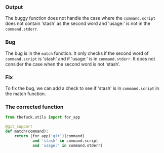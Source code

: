 ### Output
The buggy function does not handle the case where the `command.script` does not contain 'stash' as the second word and 'usage:' is not in the `command.stderr`.

### Bug
The bug is in the `match` function. It only checks if the second word of `command.script` is 'stash' and if 'usage:' is in `command.stderr`. It does not consider the case when the second word is not 'stash'.

### Fix
To fix the bug, we can add a check to see if 'stash' is in `command.script` in the match function.

### The corrected function
```python
from thefuck.utils import for_app

@git_support
def match(command):
    return (for_app('git')(command)
            and 'stash' in command.script
            and 'usage:' in command.stderr)
```